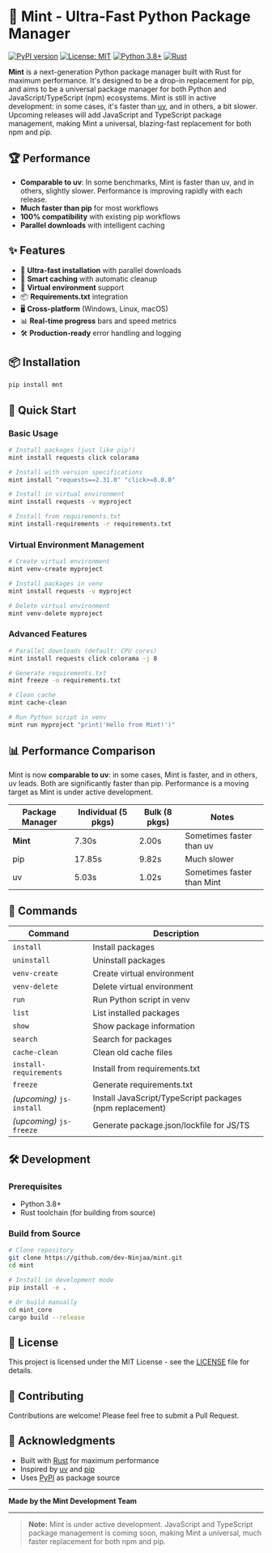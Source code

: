 # 🚀 Mint - Ultra-Fast Python Package Manager

[![PyPI version](https://badge.fury.io/py/mnt.svg)](https://badge.fury.io/py/mnt)
[![License: MIT](https://img.shields.io/badge/License-MIT-yellow.svg)](https://opensource.org/licenses/MIT)
[![Python 3.8+](https://img.shields.io/badge/python-3.8+-blue.svg)](https://www.python.org/downloads/)
[![Rust](https://img.shields.io/badge/rust-2021-orange.svg)](https://www.rust-lang.org/)

**Mint** is a next-generation Python package manager built with Rust for maximum performance. It's designed to be a drop-in replacement for pip, and aims to be a universal package manager for both Python and JavaScript/TypeScript (npm) ecosystems. Mint is still in active development: in some cases, it's faster than [uv](https://github.com/astral-sh/uv), and in others, a bit slower. Upcoming releases will add JavaScript and TypeScript package management, making Mint a universal, blazing-fast replacement for both npm and pip.

## 🏆 Performance

- **Comparable to uv**: In some benchmarks, Mint is faster than uv, and in others, slightly slower. Performance is improving rapidly with each release.
- **Much faster than pip** for most workflows
- **100% compatibility** with existing pip workflows
- **Parallel downloads** with intelligent caching

## ✨ Features

- 🚀 **Ultra-fast installation** with parallel downloads
- 🎯 **Smart caching** with automatic cleanup
- 🔄 **Virtual environment** support
- 📦 **Requirements.txt** integration
- 🖥️ **Cross-platform** (Windows, Linux, macOS)
- 📊 **Real-time progress** bars and speed metrics
- 🛠️ **Production-ready** error handling and logging

## 📦 Installation

```bash
pip install mnt
```

## 🚀 Quick Start

### Basic Usage

```bash
# Install packages (just like pip!)
mint install requests click colorama

# Install with version specifications
mint install "requests==2.31.0" "click>=8.0.0"

# Install in virtual environment
mint install requests -v myproject

# Install from requirements.txt
mint install-requirements -r requirements.txt
```

### Virtual Environment Management

```bash
# Create virtual environment
mint venv-create myproject

# Install packages in venv
mint install requests -v myproject

# Delete virtual environment
mint venv-delete myproject
```

### Advanced Features

```bash
# Parallel downloads (default: CPU cores)
mint install requests click colorama -j 8

# Generate requirements.txt
mint freeze -o requirements.txt

# Clean cache
mint cache-clean

# Run Python script in venv
mint run myproject "print('Hello from Mint!')"
```

## 📊 Performance Comparison

Mint is now **comparable to uv**: in some cases, Mint is faster, and in others, uv leads. Both are significantly faster than pip. Performance is a moving target as Mint is under active development.

| Package Manager | Individual (5 pkgs) | Bulk (8 pkgs) | Notes |
|----------------|---------------------|---------------|-------|
| **Mint**       | 7.30s               | 2.00s         | Sometimes faster than uv |
| pip            | 17.85s              | 9.82s         | Much slower |
| uv             | 5.03s               | 1.02s         | Sometimes faster than Mint |

## 🔧 Commands

| Command | Description |
|---------|-------------|
| `install` | Install packages |
| `uninstall` | Uninstall packages |
| `venv-create` | Create virtual environment |
| `venv-delete` | Delete virtual environment |
| `run` | Run Python script in venv |
| `list` | List installed packages |
| `show` | Show package information |
| `search` | Search for packages |
| `cache-clean` | Clean old cache files |
| `install-requirements` | Install from requirements.txt |
| `freeze` | Generate requirements.txt |
| *(upcoming)* `js-install` | Install JavaScript/TypeScript packages (npm replacement) |
| *(upcoming)* `js-freeze` | Generate package.json/lockfile for JS/TS |

## 🛠️ Development

### Prerequisites

- Python 3.8+
- Rust toolchain (for building from source)

### Build from Source

```bash
# Clone repository
git clone https://github.com/dev-Ninjaa/mint.git
cd mint

# Install in development mode
pip install -e .

# Or build manually
cd mint_core
cargo build --release
```

## 📝 License

This project is licensed under the MIT License - see the [LICENSE](LICENSE) file for details.

## 🤝 Contributing

Contributions are welcome! Please feel free to submit a Pull Request.

## 🙏 Acknowledgments

- Built with [Rust](https://www.rust-lang.org/) for maximum performance
- Inspired by [uv](https://github.com/astral-sh/uv) and [pip](https://pip.pypa.io/)
- Uses [PyPI](https://pypi.org/) as package source

---

**Made by the Mint Development Team**

---

> **Note:** Mint is under active development. JavaScript and TypeScript package management is coming soon, making Mint a universal, much faster replacement for both npm and pip.
